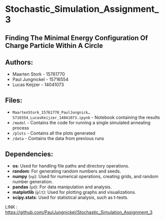 # Stochastic_Simulation_Assignment_3
## Finding The Minimal Energy Configuration Of Charge Particle Within A Circle
## Authors:
- Maarten Stork - 15761770
- Paul Jungnickel - 15716554
- Lucas Keijzer - 14041073

## Files:
- `MaartenStork_15761770_PaulJungnick…5716554_LucasKeijzer_14041073.ipynb` - Notebook containing the results
- `/model` - Contains the code for running a single simulated annealing process
- `/plots` - Contains all the plots generated 
- `/data` - Contains the data from previous runs 

## Dependencies:
- **os**: Used for handling file paths and directory operations.
- **random**: For generating random numbers and seeds.
- **numpy** (`np`): Used for numerical operations, creating grids, and random number generation.
- **pandas** (`pd`): For data manipulation and analysis.
- **matplotlib** (`plt`): Used for plotting graphs and visualizations.
- **scipy.stats**: Used for statistical analysis, such as t-tests.


LINK : https://github.com/PaulJungnickel/Stochastic_Simulation_Assignment_3